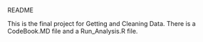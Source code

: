 README

This is the final project for Getting and Cleaning Data.  There is a CodeBook.MD file and a Run_Analysis.R file.